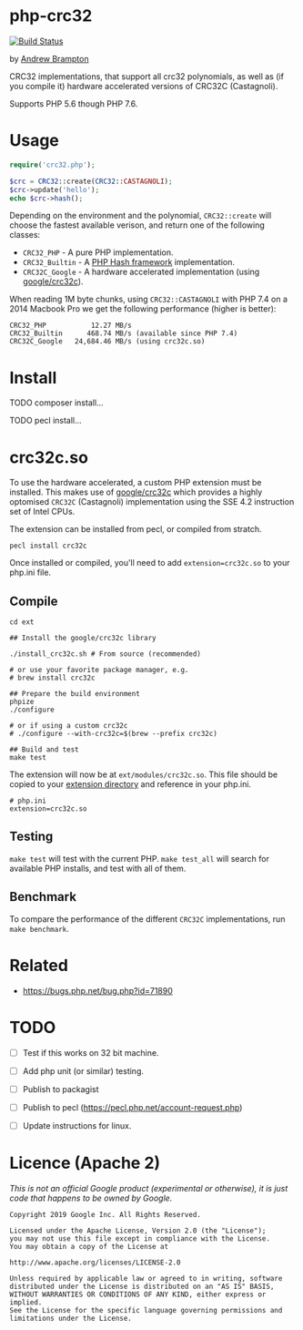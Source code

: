 # php-crc32

[![Build Status](https://travis-ci.org/google/php-crc32.svg?branch=master)](https://travis-ci.org/google/php-crc32)

by [Andrew Brampton](https://bramp.net)

CRC32 implementations, that support all crc32 polynomials, as well as (if you
compile it) hardware accelerated versions of CRC32C (Castagnoli).

Supports PHP 5.6 though PHP 7.6.

# Usage

```php
require('crc32.php');

$crc = CRC32::create(CRC32::CASTAGNOLI);
$crc->update('hello');
echo $crc->hash();
```

Depending on the environment and the polynomial, `CRC32::create` will choose
the fastest available verison, and return one of the following classes:

* `CRC32_PHP` - A pure PHP implementation.
* `CRC32_Builtin` - A [PHP Hash framework](http://php.net/manual/en/book.hash.php) implementation.
* `CRC32C_Google` - A hardware accelerated implementation (using [google/crc32c](https://github.com/google/crc32c)).

When reading 1M byte chunks, using `CRC32::CASTAGNOLI` with PHP 7.4 on a 2014 Macbook Pro we get the following performance (higher is better):

```
CRC32_PHP           12.27 MB/s
CRC32_Builtin      468.74 MB/s (available since PHP 7.4)
CRC32C_Google   24,684.46 MB/s (using crc32c.so)
```

# Install

TODO composer install...

TODO pecl install...

# crc32c.so

To use the hardware accelerated, a custom PHP extension must be installed. This makes use of [google/crc32c](https://github.com/google/crc32c) which provides a highly optomised `CRC32C` (Castagnoli) implementation using the SSE 4.2 instruction set of Intel CPUs.

The extension can be installed from pecl, or compiled from stratch.

```shell
pecl install crc32c
```

Once installed or compiled, you'll need to add `extension=crc32c.so` to your php.ini file.

## Compile
```shell
cd ext

## Install the google/crc32c library

./install_crc32c.sh # From source (recommended)

# or use your favorite package manager, e.g.
# brew install crc32c

## Prepare the build environment
phpize
./configure

# or if using a custom crc32c
# ./configure --with-crc32c=$(brew --prefix crc32c)

## Build and test
make test
```

The extension will now be at `ext/modules/crc32c.so`. This file should be copied to your [extension directory](https://php.net/extension-dir) and reference in your php.ini.

```
# php.ini
extension=crc32c.so
```

## Testing

`make test` will test with the current PHP. `make test_all` will search for available
PHP installs, and test with all of them.

## Benchmark

To compare the performance of the different `CRC32C` implementations, run `make benchmark`.

# Related

* https://bugs.php.net/bug.php?id=71890

# TODO

- [ ] Test if this works on 32 bit machine.
- [ ] Add php unit (or similar) testing.
- [ ] Publish to packagist
- [ ] Publish to pecl (https://pecl.php.net/account-request.php)
- [ ] Update instructions for linux.


# Licence (Apache 2)

*This is not an official Google product (experimental or otherwise), it is just code that happens to be owned by Google.*

```
Copyright 2019 Google Inc. All Rights Reserved.

Licensed under the Apache License, Version 2.0 (the "License");
you may not use this file except in compliance with the License.
You may obtain a copy of the License at

http://www.apache.org/licenses/LICENSE-2.0

Unless required by applicable law or agreed to in writing, software
distributed under the License is distributed on an "AS IS" BASIS,
WITHOUT WARRANTIES OR CONDITIONS OF ANY KIND, either express or implied.
See the License for the specific language governing permissions and
limitations under the License.
```
